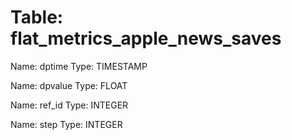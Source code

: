Table: flat_metrics_apple_news_saves
====================================

Name: dptime
Type: TIMESTAMP

Name: dpvalue
Type: FLOAT

Name: ref_id
Type: INTEGER

Name: step
Type: INTEGER

